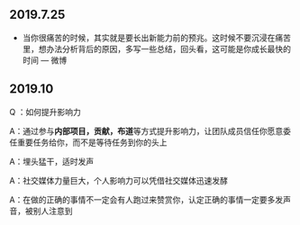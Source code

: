 ## 2019.7.25

* 当你很痛苦的时候，其实就是要长出新能力前的预兆。这时候不要沉浸在痛苦里，想办法分析背后的原因，多写一些总结，回头看，这可能是你成长最快的时间 — 微博

## 2019.10
Q ：如何提升影响力

A：通过参与**内部项目，贡献，布道**等方式提升影响力，让团队成员信任你愿意委任重要任务给你，而不是等待任务到你的头上

A：埋头猛干，适时发声

A：社交媒体力量巨大，个人影响力可以凭借社交媒体迅速发酵

A：在做的正确的事情不一定会有人跑过来赞赏你，认定正确的事情一定要多发声音，被别人注意到

